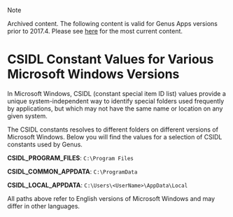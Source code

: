 > [!NOTE]
> Archived content. The following content is valid for Genus Apps versions prior to 2017.4. Please see [here](../install-genus-desktop.md) for the most current content.

# CSIDL Constant Values for Various Microsoft Windows Versions

In Microsoft Windows, CSIDL (constant special item ID list) values provide a unique system-independent way to identify special folders used frequently by applications, but which may not have the same name or location on any given system.

The CSIDL constants resolves to different folders on different versions of Microsoft Windows. Below you will find the values for a selection of CSIDL constants used by Genus.

**CSIDL_PROGRAM_FILES**: `C:\Program Files`

**CSIDL_COMMON_APPDATA**: `C:\ProgramData`

**CSIDL_LOCAL_APPDATA**: `C:\Users\<UserName>\AppData\Local`

All paths above refer to English versions of Microsoft Windows and may differ in other languages.